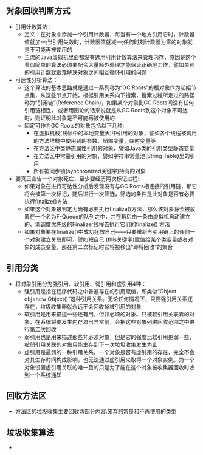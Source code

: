 ## 对象回收判断方式

  - 引用计数算法：
    - 定义：在对象中添加一个引用计数器，每当有一个地方引用它时，计数器值就加一;当引用失效时，计数器值就减一;任何时刻计数器为零的对象就是不可能再被使用的
    - 主流的Java虚拟机里面都没有选用引用计数算法来管理内存，原因是这个看似简单的算法必须要配合大量额外处理才能保证正确地工作，譬如单纯的引用计数就很难解决对象之间相互循环引用的问题
  - 可达性分析算法：
    - 这个算法的基本思路就是通过一系列称为“GC Roots”的根对象作为起始节点集，从这些节点开始，根据引用关系向下搜索，搜索过程所走过的路径称为“引用链”(Reference Chain)，如果某个对象到GC Roots间没有任何引用链相连， 或者用图论的话来说就是从GC Roots到这个对象不可达时，则证明此对象是不可能再被使用的
    - 固定可作为GC Roots的对象包括以下几种:
      - 在虚拟机栈(栈帧中的本地变量表)中引用的对象，譬如各个线程被调用的方法堆栈中使用到的参数、局部变量、临时变量等
      - 在方法区中类静态属性引用的对象，譬如Java类的引用类型静态变量
      - 在方法区中常量引用的对象，譬如字符串常量池(String Table)里的引用
      - 所有被同步锁(synchronized关键字)持有的对象
  - 要真正宣告一个对象死亡，至少要经历两次标记过程:
    - 如果对象在进行可达性分析后发现没有与GC Roots相连接的引用链，那它将会被第一次标记，随后进行一次筛选，筛选的条件是此对象是否有必要执行finalize()方法
    - 如果这个对象被判定为确有必要执行finalize()方法，那么该对象将会被放置在一个名为F-Queue的队列之中，并在稍后由一条由虚拟机自动建立的、低调度优先级的Finalizer线程去执行它们的finalize() 方法
    - 如果对象要在finalize()中成功拯救自己——只要重新与引用链上的任何一个对象建立关联即可，譬如把自己 (this关键字)赋值给某个类变量或者对象的成员变量，那在第二次标记时它将被移出“即将回收”的集合

## 引用分类

  - 将对象引用分为强引用、软引用、弱引用和虚引用4种：
    - 强引用是指在程序代码之中普遍存在的引用赋值，即类似“Object obj=new Object()”这种引用关系。无论任何情况下，只要强引用关系还存在，垃圾收集器就永远不会回收掉被引用的对象
    - 软引用是用来描述一些还有用，但非必须的对象。只被软引用关联着的对象，在系统将要发生内存溢出异常前，会把这些对象列进回收范围之中进行第二次回收
    - 弱引用也是用来描述那些非必须对象，但是它的强度比软引用更弱一些，被弱引用关联的对象只能生存到下一次垃圾收集发生为止
    - 虚引用是最弱的一种引用关系。一个对象是否有虚引用的存在，完全不会对其生存时间构成影响，也无法通过虚引用来取得一个对象实例。为一个对象设置虚引用关联的唯一目的只是为了能在这个对象被收集器回收时收到一个系统通知
  
## 回收方法区

  - 方法区的垃圾收集主要回收两部分内容:废弃的常量和不再使用的类型

## 垃圾收集算法

  - 
